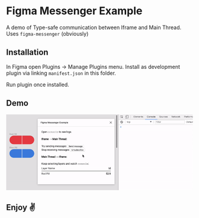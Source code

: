 
# Figma Messenger Example
A demo of Type-safe communication between Iframe and Main Thread. Uses `figma-messenger` (obviously)

## Installation
In Figma open Plugins → Manage Plugins menu. Install as development plugin via linking `manifest.json` in this folder.

Run plugin once installed.

## Demo
<img alt="demo" src="demo.gif">

## Enjoy ✌️
